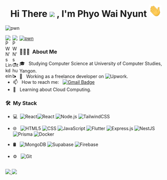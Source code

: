 <!-- <p align="Center" ><img src="https://camo.githubusercontent.com/3b7c592ede97b6138ffd4b1cc1541c2f3b11fd39/687474703a2f2f33312e6d656469612e74756d626c722e636f6d2f31376665613932306666333665663466356238373764353231366137616164392f74756d626c725f6d6f39786a65387a5a34317163626975666f315f313238302e676966" height="350px" width ="350px"></p> -->

<h1 align="Center">  Hi There <img src="https://media.giphy.com/media/WUlplcMpOCEmTGBtBW/giphy.gif" width="40px"> , I'm Phyo Wai Nyunt <img src="https://raw.githubusercontent.com/ABSphreak/ABSphreak/master/gifs/Hi.gif" width="40px" /> </h1>
<p align="left"> <img src="https://komarev.com/ghpvc/?username=phyowainyunt-19" alt="pwn" /> </p>

<a href="https://www.facebook.com/phyowai.nyunt.33/" target="_blank">
  <img align="center" src="https://cdn.jsdelivr.net/npm/simple-icons@3.0.1/icons/facebook.svg" alt="pwn" height="25" width="25" />
</a>

<a href="https://www.linkedin.com/in/phyowainyunt/">
  <img align="left" alt="PWN's Linkdein" width="22px" src="https://cdn.jsdelivr.net/npm/simple-icons@v3/icons/linkedin.svg" />
</a>
<a href="https://github.com/phyowainyunt-19">
  <img align="left" alt="PWN's Github" width="22px" src="https://cdn.jsdelivr.net/npm/simple-icons@v3/icons/github.svg" />
</a>

<br />

<h3> 👨🏻‍💻 &nbsp;About Me </h3>

- 🎓 &nbsp; Studying Computer Science at University of Computer Studies, Yangon.
- 💼 &nbsp; Working as a freelance developer on ![Upwork](https://img.shields.io/badge/UpWork-6FDA44?style=for-the-badge&logo=Upwork&logoColor=white).
- 📫 &nbsp; How to reach me: &nbsp;&nbsp;[![Gmail Badge](https://img.shields.io/badge/-Gmail-c14438?style=flat-square&logo=Gmail&logoColor=white&link=mailto:tbagforlearning@gmail.com)](mailto:tbagforlearning@gmail.com)
- 🌱 &nbsp; Learning about Cloud Computing.

<h3> 🛠 &nbsp;My Stack</h3>

- 💻 &nbsp;![React](https://img.shields.io/badge/react-%2320232a.svg?style=for-the-badge&logo=react&logoColor=%2361DAFB)![React](https://img.shields.io/badge/-React-333333?style=flat&logo=react)
  ![Node.js](https://img.shields.io/badge/-Node.js-333333?style=flat&logo=node.js)
![TailwindCSS](https://img.shields.io/badge/tailwindcss-%2338B2AC.svg?style=for-the-badge&logo=tailwind-css&logoColor=white)

- 🌐 &nbsp;
  ![HTML5](https://img.shields.io/badge/-HTML5-333333?style=flat&logo=HTML5)
  ![CSS](https://img.shields.io/badge/-CSS-333333?style=flat&logo=CSS3&logoColor=1572B6)
  ![JavaScript](https://img.shields.io/badge/-JavaScript-333333?style=flat&logo=javascript)
  ![Flutter](https://img.shields.io/badge/-Flutter-333333?style=flat&logo=Flutter&logoColor=007396)
  ![Express.js](https://img.shields.io/badge/express.js-%23404d59.svg?style=for-the-badge&logo=express&logoColor=%2361DAFB)
  ![NestJS](https://img.shields.io/badge/nestjs-%23E0234E.svg?style=for-the-badge&logo=nestjs&logoColor=white)
  ![Prisma](https://img.shields.io/badge/Prisma-3982CE?style=for-the-badge&logo=Prisma&logoColor=white)
  ![Docker](https://img.shields.io/badge/docker-%230db7ed.svg?style=for-the-badge&logo=docker&logoColor=white)
 
- 🛢 &nbsp;
  ![MongoDB](https://img.shields.io/badge/MongoDB-%234ea94b.svg?style=for-the-badge&logo=mongodb&logoColor=white)
  ![Supabase](https://img.shields.io/badge/Supabase-3ECF8E?style=for-the-badge&logo=supabase&logoColor=white)
  ![Firebase](https://img.shields.io/badge/-Firebase-333333?style=flat&logo=firebase)
  
- ⚙️ &nbsp;
  ![Git](https://img.shields.io/badge/-Git-333333?style=flat&logo=git)
<br/>

<a href="https://github.com/AVS1508">
  <img height="180em" src="https://github-readme-stats.vercel.app/api?username=phyowainyunt-19&theme=buefy&show_icons=true" />
  <img height="180em" src="https://github-readme-stats.vercel.app/api/top-langs/?username=phyowainyunt-19&theme=buefy&layout=compact" />
</a>

